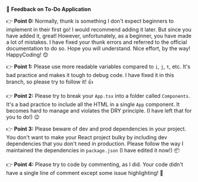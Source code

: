 📌 **Feedback on To-Do Application**

👉 **Point 0:**
Normally, thunk is something I don't expect beginners to implement in their first go! I would recommend adding it later. But since you have added it, great! However, unfortunately, as a beginner, you have made a lot of mistakes. I have fixed your thunk errors and referred to the official documentation to do so. Hope you will understand. Nice effort, by the way! HappyCoding! 😊

👉 **Point 1:**
Please use more readable variables compared to `i`, `j`, `t`, etc. It's bad practice and makes it tough to debug code. I have fixed it in this branch, so please try to follow it! 👍

👉 **Point 2:**
Please try to break your `App.tsx` into a folder called `Components`. It's a bad practice to include all the HTML in a single `App` component. It becomes hard to manage and violates the DRY principle. (I have left that for you to do!) 😉

👉 **Point 3:**
Please beware of dev and prod dependencies in your project. You don't want to make your React project bulky by including dev dependencies that you don't need in production. Please follow the way I maintained the dependencies in `package.json` (I have edited it now!) 📦

👉 **Point 4:**
Please try to code by commenting, as I did. Your code didn't have a single line of comment except some issue highlighting! 🤔
